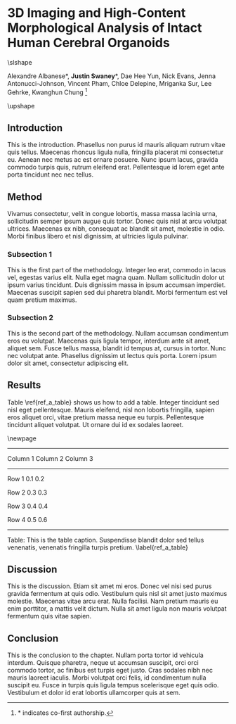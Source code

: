 # 3D Imaging and High-Content Morphological Analysis of Intact Human Cerebral Organoids

\slshape

Alexandre Albanese\*, **Justin Swaney**\*, Dae Hee Yun, Nick Evans, Jenna
Antonucci-Johnson, Vincent Pham, Chloe Delepine, Mriganka Sur, Lee Gehrke,
Kwanghun Chung [^1]

[^1]: \* indicates co-first authorship.

\upshape

## Introduction

This is the introduction. Phasellus non purus id mauris aliquam rutrum vitae
quis tellus. Maecenas rhoncus ligula nulla, fringilla placerat mi consectetur
eu. Aenean nec metus ac est ornare posuere. Nunc ipsum lacus, gravida commodo
turpis quis, rutrum eleifend erat. Pellentesque id lorem eget ante porta
tincidunt nec nec tellus.

## Method

Vivamus consectetur, velit in congue lobortis, massa massa lacinia urna,
sollicitudin semper ipsum augue quis tortor. Donec quis nisl at arcu volutpat
ultrices. Maecenas ex nibh, consequat ac blandit sit amet, molestie in odio.
Morbi finibus libero et nisl dignissim, at ultricies ligula pulvinar.

### Subsection 1

This is the first part of the methodology.  Integer leo erat, commodo in lacus
vel, egestas varius elit. Nulla eget magna quam. Nullam sollicitudin dolor ut
ipsum varius tincidunt. Duis dignissim massa in ipsum accumsan imperdiet.
Maecenas suscipit sapien sed dui pharetra blandit. Morbi fermentum est vel quam
pretium maximus.

### Subsection 2

This is the second part of the methodology. Nullam accumsan condimentum eros eu
volutpat. Maecenas quis ligula tempor, interdum ante sit amet, aliquet sem.
Fusce tellus massa, blandit id tempus at, cursus in tortor. Nunc nec volutpat
ante. Phasellus dignissim ut lectus quis porta. Lorem ipsum dolor sit amet,
consectetur adipiscing elit.

## Results

Table \ref{ref_a_table} shows us how to add a table. Integer tincidunt sed nisl
eget pellentesque. Mauris eleifend, nisl non lobortis fringilla, sapien eros
aliquet orci, vitae pretium massa neque eu turpis. Pellentesque tincidunt
aliquet volutpat. Ut ornare dui id ex sodales laoreet.

\newpage

---------------------------------------------------------------------------
Column 1            Column 2                Column 3
--------------      -------------------     -------------------
Row 1               0.1                     0.2

Row 2               0.3                     0.3

Row 3               0.4                     0.4      

Row 4               0.5                     0.6

---------------------------------------------------------------------------

Table: This is the table caption. Suspendisse blandit dolor sed tellus
venenatis, venenatis fringilla turpis pretium. \label{ref_a_table}


## Discussion

This is the discussion. Etiam sit amet mi eros. Donec vel nisi sed purus gravida
fermentum at quis odio. Vestibulum quis nisl sit amet justo maximus molestie.
Maecenas vitae arcu erat. Nulla facilisi. Nam pretium mauris eu enim porttitor,
a mattis velit dictum. Nulla sit amet ligula non mauris volutpat fermentum quis
vitae sapien.

## Conclusion

This is the conclusion to the chapter. Nullam porta tortor id vehicula interdum.
Quisque pharetra, neque ut accumsan suscipit, orci orci commodo tortor, ac
finibus est turpis eget justo. Cras sodales nibh nec mauris laoreet iaculis.
Morbi volutpat orci felis, id condimentum nulla suscipit eu. Fusce in turpis
quis ligula tempus scelerisque eget quis odio. Vestibulum et dolor id erat
lobortis ullamcorper quis at sem.
